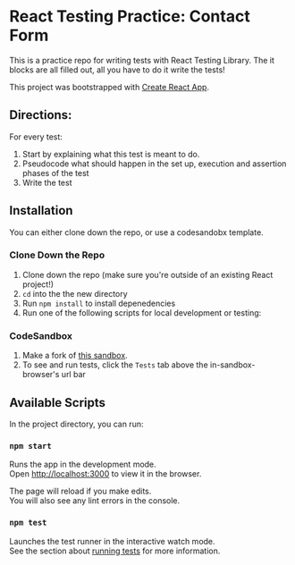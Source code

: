 # React Testing Practice: Contact Form

This is a practice repo for writing tests with React Testing Library. The it blocks are all filled out, all you have to do it write the tests! 

This project was bootstrapped with [Create React App](https://github.com/facebook/create-react-app).

## Directions:

For every test:
1. Start by explaining what this test is meant to do.
2. Pseudocode what should happen in the set up, execution and assertion phases of the test
3. Write the test

## Installation

You can either clone down the repo, or use a codesandobx template. 

### Clone Down the Repo
1. Clone down the repo (make sure you're outside of an existing React project!)
2. `cd` into the the new directory
3. Run `npm install` to install depenedencies
4. Run one of the following scripts for local development or testing:

### CodeSandbox
1. Make a fork of [this sandbox](https://codesandbox.io/s/github/turingschool-examples/React-Testing-Contact-List/tree/main).
2. To see and run tests, click the `Tests` tab above the in-sandbox-browser's url bar

## Available Scripts

In the project directory, you can run:

### `npm start`

Runs the app in the development mode.<br />
Open [http://localhost:3000](http://localhost:3000) to view it in the browser.

The page will reload if you make edits.<br />
You will also see any lint errors in the console.

### `npm test`

Launches the test runner in the interactive watch mode.<br />
See the section about [running tests](https://facebook.github.io/create-react-app/docs/running-tests) for more information.

